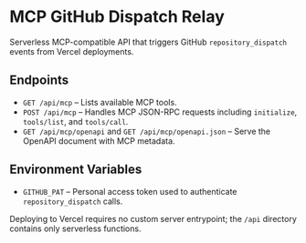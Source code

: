 # MCP GitHub Dispatch Relay

Serverless MCP-compatible API that triggers GitHub `repository_dispatch` events from Vercel deployments.

## Endpoints
- `GET /api/mcp` – Lists available MCP tools.
- `POST /api/mcp` – Handles MCP JSON-RPC requests including `initialize`, `tools/list`, and `tools/call`.
- `GET /api/mcp/openapi` and `GET /api/mcp/openapi.json` – Serve the OpenAPI document with MCP metadata.

## Environment Variables
- `GITHUB_PAT` – Personal access token used to authenticate `repository_dispatch` calls.

Deploying to Vercel requires no custom server entrypoint; the `/api` directory contains only serverless functions.
